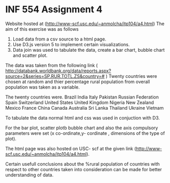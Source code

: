 # INF 554 Assignment 4
Website hosted at (http://www-scf.usc.edu/~anmolcha/itp104/a4.html)
The aim of this exercise was as follows
1) Load data from a csv source to a html page.
2) Use D3.js version 5 to implement certain visualizations.
3) Data join was used to tabulate the data, create a bar chart, bubble chart and scatter plot.

The data was taken from the following link ( http://databank.worldbank.org/data/reports.aspx?source=2&series=SP.RUR.TOTL.ZS&country=# )
Twenty countries were chosen at random and thier percentage rural population from overall population was taken as a variable.

The twenty countries were.
Brazil
India
Italy
Pakistan
Russian Federation
Spain
Switzerland
United States
United Kingdom
Nigeria
New Zealand
Mexico
France
China
Canada
Australia
Sri Lanka
Thailand
Ukraine
Vietnam

To tabulate the data normal html and css was used in conjuction with D3.

For the bar plot, scatter plotb bubble chart and also the axis compulsory parameters were set (x co-ordinate,y- cordinate , dimensions of the type of plot).

The html page was also hosted on USC- scf at the given link (http://www-scf.usc.edu/~anmolcha/itp104/a4.html).

Certain usefull conclusions about the %rural population of countries with respect to other countries taken into consideration can be made for better understanding of data.

